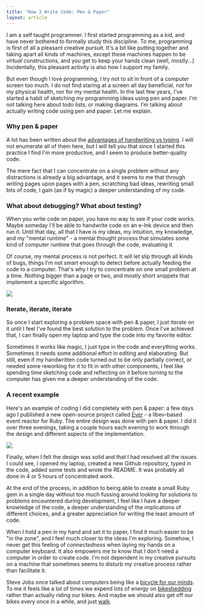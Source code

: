 ```yaml
---
title: "How I Write Code: Pen & Paper"
layout: article
---
```


I am a self taught programmer. I first started programming as a kid, and have
never bothered to formally study this discipline. To me, programming is first of
all a pleasant creative pursuit. It's a bit like putting together and taking
apart all kinds of machines, except these machines happen to be *virtual*
constructions, and you get to keep your hands clean (well, mostly...)
Incidentally, this pleasant activity is also how I support my family.

But even though I love programming, I try not to sit in front of a computer
screen too much. I do not find staring at a screen all day beneficial, not for
my physical health, nor for my mental health. In the last few years, I've
started a habit of sketching my programming ideas using pen and paper. I'm not
talking here about todo lists, or making diagrams. I'm talking about actually
writing code using pen and paper. Let me explain.

### Why pen & paper

A lot has been written about the [advantages of handwriting vs
typing](https://www.theguardian.com/science/2014/dec/16/cognitive-benefits-handwriting-decline-typing).
I will not enumerate all of them here, but I will tell you that since I started
this practice I find I'm more productive, and I seem to produce better-quality
code.

The mere fact that I can concentrate on a single problem without any
distractions is already a big advantage, and it seems to me that through writing
pages upon pages with a pen, scratching bad ideas, rewriting small bits of code,
I gain (as if by magic) a deeper understanding of my code.

### What about debugging? What about testing?

When you write code on paper, you have no way to see if your code works. Maybe
someday I'll be able to handwrite code on an e-Ink device and then run it. Until
that day, all that I have is my ideas, my intuition, my knowledge, and my
"mental runtime" - a mental thought process that simulates some kind of computer
runtime that goes through the code, evaluating it.

Of course, my mental process is not perfect. It will let slip through all kinds
of bugs, things I'm not smart enough to detect before actually feeding the code
to a computer. That's why I try to concentrate on one small problem at a time.
Nothing bigger than a page or two, and mostly short snippets that implement a
specific algorithm.

<img src="/assets/pen-and-paper-1.jpg">

### Iterate, iterate, iterate

So once I start exploring a problem space with pen & paper, I just iterate on it
until I feel I've found the best solution to the problem. Once I've achieved
that, I can finally open my laptop and type the code into my favorite editor.

Sometimes it works like magic, I just type in the code and everything works.
Sometimes it needs some additional effort in editing and elaborating. But still,
even if my handwritten code turned out to be only partially correct, or needed
some reworking for it to fit in with other components, I feel like spending time
sketching code and reflecting on it before turning to the computer has given me
a deeper understanding of the code.

### A recent example

Here's an example of coding I did completely with pen & paper: a few days ago I
published a new open-source project called
[Ever](https://github.com/digital-fabric/ever) - a libev-based event reactor for
Ruby. The entire design was done with pen & paper. I did it over three evenings,
taking a couple hours each evening to work through the design and different
aspects of the implementation.

<img src="/assets/pen-and-paper-2.jpg">

Finally, when I felt the design was solid and that I had resolved all the issues
I could see, I opened my laptop, created a new Github repository, typed in the
code, added some tests and wrote the README. It was probably all done in 4 or 5
hours of concentrated work.

At the end of the process, in addition to being able to create a small Ruby gem
in a single day without too much fussing around looking for solutions to
problems encountered during development, I feel like I have a deeper knowledge
of the code, a deeper understanding of the implications of different choices,
and a greater appreciation for writing the least amount of code.

When I hold a pen in my hand and set it to paper, I find it much easier to be
"in the zone", and I feel much closer to the ideas I'm exploring. Somehow, I
never get this feeling of *connectedness* when laying my hands on a computer
keyboard. It also empowers me to know that I don't need a computer in order to
create code. I'm not dependent in my creative pursuits on a machine that
sometimes seems to disturb my creative process rather than facilitate it.

Steve Jobs once talked about computers being like a [bicycle for our
minds](https://www.youtube.com/watch?v=ob_GX50Za6c). To me it feels like a lot
of times we expend lots of energy on
[bikeshedding](https://en.wiktionary.org/wiki/bikeshedding) rather than actually
riding our bikes. And maybe we should also get off our bikes every once in a
while, and just
[walk](https://lithub.com/on-the-link-between-great-thinking-and-obsessive-walking/).
